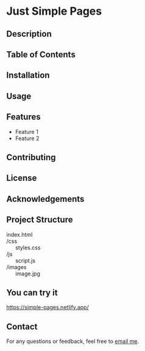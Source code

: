 # Just Simple Pages

## Description

## Table of Contents

## Installation

## Usage

## Features
- Feature 1
- Feature 2

## Contributing

## License

## Acknowledgements

## Project Structure

index.html<br/>
/css<br/>
&nbsp;&nbsp;&nbsp;&nbsp;&nbsp;&nbsp;styles.css<br/>
/js<br/>
&nbsp;&nbsp;&nbsp;&nbsp;&nbsp;&nbsp;script.js<br/>
/images<br/>
&nbsp;&nbsp;&nbsp;&nbsp;&nbsp;&nbsp;image.jpg<br/>

## You can try it

https://simple-pages.netlify.app/

## Contact
For any questions or feedback, feel free to [email me](mailto:your-email@gmail.com).